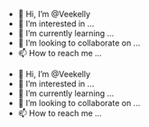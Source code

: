 - 👋 Hi, I’m @Veekelly
- 👀 I’m interested in ...
- 🌱 I’m currently learning ...
- 💞️ I’m looking to collaborate on ...
- 📫 How to reach me ...

<!---
Veekelly/Veekelly is a ✨ special ✨ repository because its `README.md` (this file) appears on your GitHub profile.
You can click the Preview link to take a look at your changes.
--->
- 👋 Hi, I’m @Veekelly
- 👀 I’m interested in ...
- 🌱 I’m currently learning ...
- 💞️ I’m looking to collaborate on ...
- 📫 How to reach me ...

<!---
Veekelly/Veekelly is a ✨ special ✨ repository because its `README.md` (this file) appears on your GitHub profile.
You can click the Preview link to take a look at your changes.
--->
